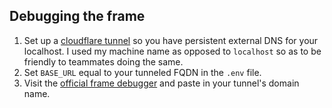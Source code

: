 ## Debugging the frame

1. Set up a [cloudflare tunnel](https://eshlox.net/2023/03/28/use-cloudflare-tunnel-to-expose-your-local-web-server-via-https) so you have persistent external DNS for your localhost. I used my machine name as opposed to `localhost` so as to be friendly to teammates doing the same.
2. Set `BASE_URL` equal to your tunneled FQDN in the `.env` file.
3. Visit the [official frame debugger](https://warpcast.com/~/developers/frames) and paste in your tunnel's domain name.

